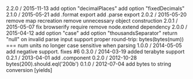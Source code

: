 2.2.0 / 2015-11-13
add option "decimalPlaces"
add option "fixedDecimals"
2.1.0 / 2015-05-21
add .format export
add .parse export
2.0.2 / 2015-05-20
remove map recreation
remove unnecessary object construction
2.0.1 / 2015-05-07
fix browserify require
remove node.extend dependency
2.0.0 / 2015-04-12
add option "case"
add option "thousandsSeparator"
return "null" on invalid parse input
support proper round-trip: bytes(bytes(num)) === num
units no longer case sensitive when parsing
1.0.0 / 2014-05-05
add negative support. fixes #6
0.3.0 / 2014-03-19
added terabyte support
0.2.1 / 2013-04-01
add .component
0.2.0 / 2012-10-28
bytes(200).should.eql('200b')
0.1.0 / 2012-07-04
add bytes to string conversion [yields]